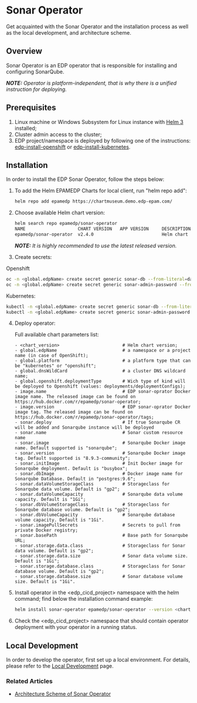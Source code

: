 # Sonar Operator

Get acquainted with the Sonar Operator and the installation process as well as the local development, 
and architecture scheme.
## Overview

Sonar Operator is an EDP operator that is responsible for installing and configuring SonarQube.

_**NOTE:** Operator is platform-independent, that is why there is a unified instruction for deploying._

## Prerequisites
1. Linux machine or Windows Subsystem for Linux instance with [Helm 3](https://helm.sh/docs/intro/install/) installed;
2. Cluster admin access to the cluster;
3. EDP project/namespace is deployed by following one of the instructions: [edp-install-openshift](https://github.com/epam/edp-install/blob/master/documentation/openshift_install_edp.md#edp-project) or [edp-install-kubernetes](https://github.com/epam/edp-install/blob/master/documentation/kubernetes_install_edp.md#edp-namespace).

## Installation
In order to install the EDP Sonar Operator, follow the steps below:

1. To add the Helm EPAMEDP Charts for local client, run "helm repo add":
     ```bash
     helm repo add epamedp https://chartmuseum.demo.edp-epam.com/
     ```
2. Choose available Helm chart version:
     ```bash
     helm search repo epamedp/sonar-operator
     NAME                    CHART VERSION   APP VERSION     DESCRIPTION
     epamedp/sonar-operator  v2.4.0                          Helm chart for Golang application/service deplo...
     ```

    _**NOTE:** It is highly recommended to use the latest released version._
    
3. Create secrets:

Openshift
```bash
oc -n <global.edpName> create secret generic sonar-db --from-literal=database-user=admin --from-literal=database-password=<password>
oc -n <global.edpName> create secret generic sonar-admin-password --from-literal=username=admin --from-literal=password=<password>
```

Kubernetes: 
```bash
kubectl -n <global.edpName> create secret generic sonar-db --from-literal=database-user=admin --from-literal=database-password=<password>
kubectl -n <global.edpName> create secret generic sonar-admin-password --from-literal=username=admin --from-literal=password=<password>
```

4. Deploy operator:

    Full available chart parameters list:
    ```
    - <chart_version>                        # Helm chart version;
    - global.edpName                         # a namespace or a project name (in case of OpenShift);
    - global.platform                        # a platform type that can be "kubernetes" or "openshift";
    - global.dnsWildCard                     # a cluster DNS wildcard name;
    - global.openshift.deploymentType        # Wich type of kind will be deployed to Openshift (values: deployments/deploymentConfigs);
    - image.name                             # EDP sonar-oprator Docker image name. The released image can be found on https://hub.docker.com/r/epamedp/sonar-operator;
    - image.version                          # EDP sonar-oprator Docker image tag. The released image can be found on https://hub.docker.com/r/epamedp/sonar-operator/tags;
    - sonar.deploy                           # If true Sonarqube CR will be added and Sonarqube instance will be deployed
    - sonar.name                             # Sonar custom resource name
    - sonar.image                            # Sonarqube Docker image name. Default supported is "sonarqube";
    - sonar.version                          # Sonarqube Docker image tag. Default supported is "8.9.3-community";
    - sonar.initImage                        # Init Docker image for Sonarqube deployment. Default is "busybox";
    - sonar.dbImage                          # Docker image name for Sonarqube Database. Default in "postgres:9.6";
    - sonar.dataVolumeStorageClass           # Storageclass for Sonarqube data volume. Default is "gp2";
    - sonar.dataVolumeCapacity               # Sonarqube data volume capacity. Default is "1Gi";
    - sonar.dbVolumeStorageClass             # Storageclass for Sonarqube database volume. Default is "gp2";
    - sonar.dbVolumeCapacity                 # Sonarqube database volume capacity. Default is "1Gi".
    - sonar.imagePullSecrets                 # Secrets to pull from private Docker registry;
    - sonar.basePath                         # Base path for Sonarqube URL;
    - sonar.storage.data.class               # Storageclass for Sonar data volume. Default is "gp2";
    - sonar.storage.data.size                # Sonar data volume size. Default is "1Gi";
    - sonar.storage.database.class           # Storageclass for Sonar database volume. Default is "gp2";
    - sonar.storage.database.size            # Sonar database volume size. Default is "1Gi".
    ```
   
4. Install operator in the <edp_cicd_project> namespace with the helm command; find below the installation command example:
    ```bash
    helm install sonar-operator epamedp/sonar-operator --version <chart_version> --namespace <edp_cicd_project> --set name=sonar-operator --set global.edpName=<edp_cicd_project> --set global.platform=<platform_type> --set global.dnsWildCard=<cluster_DNS_wildcard>
    ```

5. Check the <edp_cicd_project> namespace that should contain operator deployment with your operator in a running status.

## Local Development
In order to develop the operator, first set up a local environment. For details, please refer to the [Local Development](documentation/local-development.md) page.

### Related Articles

- [Architecture Scheme of Sonar Operator](documentation/arch.md)
